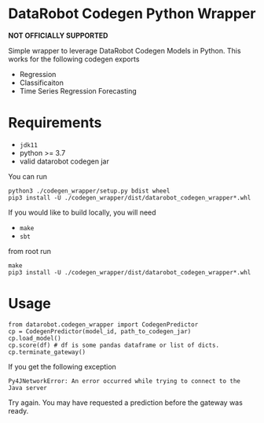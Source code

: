 # DataRobot Codegen Python Wrapper

__NOT OFFICIALLY SUPPORTED__

Simple wrapper to leverage DataRobot Codegen Models in Python.  This works for the following codegen exports
* Regression
* Classificaiton
* Time Series Regression Forecasting


# Requirements

* `jdk11`
* python >= 3.7
* valid datarobot codegen jar

You can run 
```
python3 ./codegen_wrapper/setup.py bdist wheel 
pip3 install -U ./codegen_wrapper/dist/datarobot_codegen_wrapper*.whl
```

If you would like to build locally, you will need

* `make`
* `sbt`

from root run 

```
make
pip3 install -U ./codegen_wrapper/dist/datarobot_codegen_wrapper*.whl
```

# Usage 

```
from datarobot.codegen_wrapper import CodegenPredictor
cp = CodegenPredictor(model_id, path_to_codegen_jar)
cp.load_model()
cp.score(df) # df is some pandas dataframe or list of dicts.  
cp.terminate_gateway()
```

If you get the following exception 
```
Py4JNetworkError: An error occurred while trying to connect to the Java server
```

Try again.  You may have requested a prediction before the gateway was ready.  


